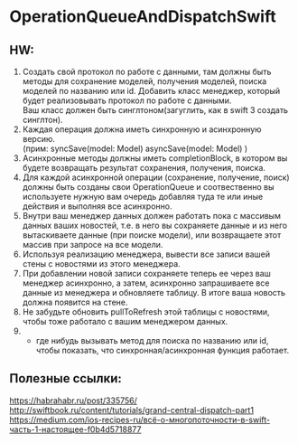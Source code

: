 # OperationQueueAndDispatchSwift

## HW: 
1. Создать свой протокол по работе с данными, там должны быть методы для сохранение моделей, получения моделей, поиска моделей по названию или id. Добавить класс менеджер, который будет реализовывать протокол по работе с данными.  
Ваш класс должен быть синглтоном(загуглить, как в swift 3 создать синглтон).   
2. Каждая операция должна иметь синхронную и асинхронную версию.   
(прим: syncSave(model: Model) asyncSave(model: Model) ) 
3. Асинхронные методы должны иметь completionBlock, в котором вы будете возвращать результат сохранения, получения, поиска.  
4. Для каждой асинхронной операции (сохранение, получение, поиск) должны быть созданы свои OperationQueue и соотвественно вы используете нужную вам очередь добавляя туда те или иные действия и выполняя все асинхронно.  
5. Внутри ваш менеджер данных должен работать пока с  массивым данных ваших новостей, т.е. в него вы сохраняете данные и из него вытаскиваете данные (при поиске модели), или возвращаете этот массив при запросе на все модели.   
6. Используя реализацию менеджера, вывести все записи вашей стены с новостями из этого менеджера.   
7. При добавлении новой записи сохраняете теперь ее через ваш менеджер асинхронно, а затем, асинхронно запрашиваете все данные из менеджера и обновляете таблицу. В итоге ваша новость должна появится на стене.  
8. Не забудьте обновить pullToRefresh этой таблицы с новостями, чтобы тоже работало с вашим менеджером данных.
8. + где нибудь вызывать метод для поиска по названию или id, чтобы показать, что синхронная/асинхронная функция работает.  

## Полезные ссылки: 

https://habrahabr.ru/post/335756/ 
http://swiftbook.ru/content/tutorials/grand-central-dispatch-part1
https://medium.com/ios-recipes-ru/всё-о-многопоточности-в-swift-часть-1-настоящее-f0b4d5718877
